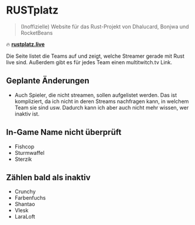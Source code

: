 # RUSTplatz
> (Inoffizielle) Website für das Rust-Projekt von Dhalucard, Bonjwa und RocketBeans

:fire: [**rustplatz.live**](https://rustplatz.live)

Die Seite listet die Teams auf und zeigt, welche Streamer gerade mit Rust live sind.
Außerdem gibt es für jedes Team einen multitwitch.tv Link.

## Geplante Änderungen
- Auch Spieler, die nicht streamen, sollen aufgelistet werden. Das ist kompliziert, da ich nicht in deren Streams
nachfragen kann, in welchem Team sie sind usw. Dadurch kann ich aber auch nicht mehr wissen, wer
inaktiv ist.

## In-Game Name nicht überprüft
- Fishcop
- Sturmwaffel
- Sterzik

## Zählen bald als inaktiv
- Crunchy 
- Farbenfuchs
- Shantao
- Vlesk
- LaraLoft

